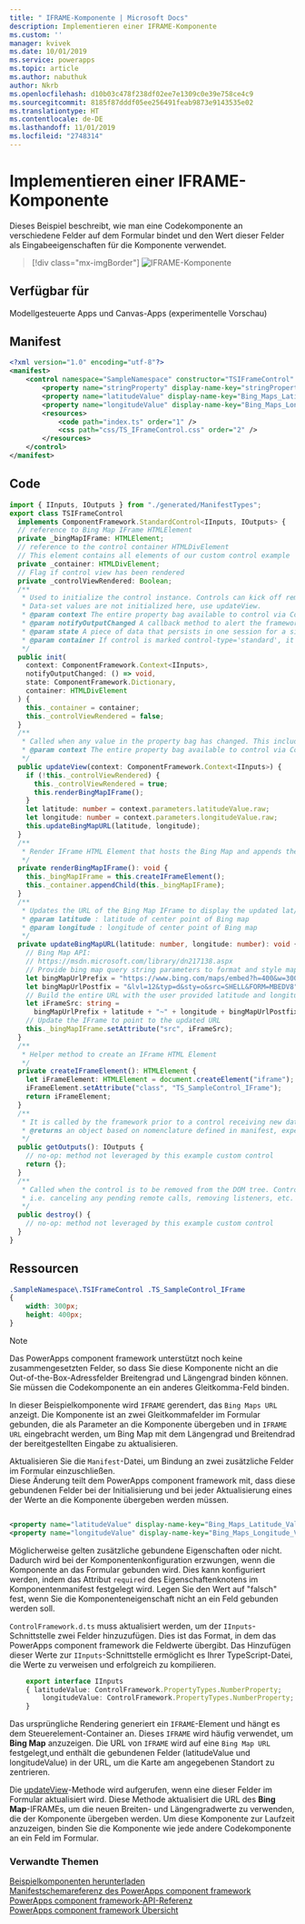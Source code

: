 ```yaml
---
title: " IFRAME-Komponente | Microsoft Docs"
description: Implementieren einer IFRAME-Komponente
ms.custom: ''
manager: kvivek
ms.date: 10/01/2019
ms.service: powerapps
ms.topic: article
ms.author: nabuthuk
author: Nkrb
ms.openlocfilehash: d10b03c478f238df02ee7e1309c0e39e758ce4c9
ms.sourcegitcommit: 8185f87dddf05ee256491feab9873e9143535e02
ms.translationtype: HT
ms.contentlocale: de-DE
ms.lasthandoff: 11/01/2019
ms.locfileid: "2748314"
---
```

# <a name="implementing-a-iframe-component"></a>Implementieren einer IFRAME-Komponente

Dieses Beispiel beschreibt, wie man eine Codekomponente an verschiedene Felder auf dem Formular bindet und den Wert dieser Felder als Eingabeeigenschaften für die Komponente verwendet.  

> [!div class="mx-imgBorder"]
> ![IFRAME-Komponente](../media/iframe-control.png "IFRAME-Komponente")

## <a name="available-for"></a>Verfügbar für 

Modellgesteuerte Apps und Canvas-Apps (experimentelle Vorschau) 

## <a name="manifest"></a>Manifest

```XML
<?xml version="1.0" encoding="utf-8"?>
<manifest>
    <control namespace="SampleNamespace" constructor="TSIFrameControl" version="1.0.0" display-name-key="TS_IFrameControl_Display_Key" description-key="TS_IFrameControl_Desc_Key" control-type="standard">
        <property name="stringProperty" display-name-key="stringProperty_Display_Key" description-key="stringProperty_Desc_Key" of-type="SingleLine.Text" usage="bound" required="true" />
        <property name="latitudeValue" display-name-key="Bing_Maps_Latitude_Value" description-key="latitude" of-type="FP" usage="bound" required="true" />
        <property name="longitudeValue" display-name-key="Bing_Maps_Longitude_Value" description-key="longitude" of-type="FP" usage="bound" required="true" />
        <resources>
            <code path="index.ts" order="1" />
            <css path="css/TS_IFrameControl.css" order="2" />
        </resources>
    </control>
</manifest>
```

## <a name="code"></a>Code

```TypeScript
import { IInputs, IOutputs } from "./generated/ManifestTypes";
export class TSIFrameControl
  implements ComponentFramework.StandardControl<IInputs, IOutputs> {
  // reference to Bing Map IFrame HTMLElement
  private _bingMapIFrame: HTMLElement;
  // reference to the control container HTMLDivElement
  // This element contains all elements of our custom control example
  private _container: HTMLDivElement;
  // Flag if control view has been rendered
  private _controlViewRendered: Boolean;
  /**
   * Used to initialize the control instance. Controls can kick off remote server calls and other initialization actions here.
   * Data-set values are not initialized here, use updateView.
   * @param context The entire property bag available to control via Context Object; It contains values as set up by the customizer mapped to property names defined in the manifest, as well as utility functions.
   * @param notifyOutputChanged A callback method to alert the framework that the control has new outputs ready to be retrieved asynchronously.
   * @param state A piece of data that persists in one session for a single user. Can be set at any point in a controls life cycle by calling 'setControlState' in the Mode interface.
   * @param container If control is marked control-type='standard', it receives an empty div element within which it can render its content.
   */
  public init(
    context: ComponentFramework.Context<IInputs>,
    notifyOutputChanged: () => void,
    state: ComponentFramework.Dictionary,
    container: HTMLDivElement
  ) {
    this._container = container;
    this._controlViewRendered = false;
  }
  /**
   * Called when any value in the property bag has changed. This includes field values, data-sets, global values such as container height and width, offline status, control metadata values such as label, visible, etc.
   * @param context The entire property bag available to control via Context Object; It contains values as set up by the customizer mapped to names defined in the manifest, as well as utility functions
   */
  public updateView(context: ComponentFramework.Context<IInputs>) {
    if (!this._controlViewRendered) {
      this._controlViewRendered = true;
      this.renderBingMapIFrame();
    }
    let latitude: number = context.parameters.latitudeValue.raw;
    let longitude: number = context.parameters.longitudeValue.raw;
    this.updateBingMapURL(latitude, longitude);
  }
  /**
   * Render IFrame HTML Element that hosts the Bing Map and appends the IFrame to the control container
   */
  private renderBingMapIFrame(): void {
    this._bingMapIFrame = this.createIFrameElement();
    this._container.appendChild(this._bingMapIFrame);
  }
  /**
   * Updates the URL of the Bing Map IFrame to display the updated lat/long coordinates
   * @param latitude : latitude of center point of Bing map
   * @param longitude : longitude of center point of Bing map
   */
  private updateBingMapURL(latitude: number, longitude: number): void {
    // Bing Map API:
    // https://msdn.microsoft.com/library/dn217138.aspx
    // Provide bing map query string parameters to format and style map view
    let bingMapUrlPrefix = "https://www.bing.com/maps/embed?h=400&w=300&cp=";
    let bingMapUrlPostfix = "&lvl=12&typ=d&sty=o&src=SHELL&FORM=MBEDV8";
    // Build the entire URL with the user provided latitude and longitude
    let iFrameSrc: string =
      bingMapUrlPrefix + latitude + "~" + longitude + bingMapUrlPostfix;
    // Update the IFrame to point to the updated URL
    this._bingMapIFrame.setAttribute("src", iFrameSrc);
  }
  /**
   * Helper method to create an IFrame HTML Element
   */
  private createIFrameElement(): HTMLElement {
    let iFrameElement: HTMLElement = document.createElement("iframe");
    iFrameElement.setAttribute("class", "TS_SampleControl_IFrame");
    return iFrameElement;
  }
  /**
   * It is called by the framework prior to a control receiving new data.
   * @returns an object based on nomenclature defined in manifest, expecting object[s] for property marked as “bound” or “output”
   */
  public getOutputs(): IOutputs {
    // no-op: method not leveraged by this example custom control
    return {};
  }
  /**
   * Called when the control is to be removed from the DOM tree. Controls should use this call for cleanup.
   * i.e. canceling any pending remote calls, removing listeners, etc.
   */
  public destroy() {
    // no-op: method not leveraged by this example custom control
  }
}
```

## <a name="resources"></a>Ressourcen

```css
.SampleNamespace\.TSIFrameControl .TS_SampleControl_IFrame
{
    width: 300px;
    height: 400px;
}
```

> [!NOTE]
> Das PowerApps component framework unterstützt noch keine zusammengesetzten Felder, so dass Sie diese Komponente nicht an die Out-of-the-Box-Adressfelder Breitengrad und Längengrad binden können. Sie müssen die Codekomponente an ein anderes Gleitkomma-Feld binden.

In dieser Beispielkomponente wird `IFRAME` gerendert, das `Bing Maps URL` anzeigt. Die Komponente ist an zwei Gleitkommafelder im Formular gebunden, die als Parameter an die Komponente übergeben und in `IFRAME URL` eingebracht werden, um Bing Map mit dem Längengrad und Breitendrad der bereitgestellten Eingabe zu aktualisieren.  

Aktualisieren Sie die `Manifest`-Datei, um Bindung an zwei zusätzliche Felder im Formular einzuschließen.  
Diese Änderung teilt dem PowerApps component framework mit, dass diese gebundenen Felder bei der Initialisierung und bei jeder Aktualisierung eines der Werte an die Komponente übergeben werden müssen.
  
```xml

<property name="latitudeValue" display-name-key="Bing_Maps_Latitude_Value" description-key="latitude" of-type="FP" usage="bound" required="true" />  
<property name="longitudeValue" display-name-key="Bing_Maps_Longitude_Value" description-key="longitude" of-type="FP" usage="bound" required="true" />  
```

Möglicherweise gelten zusätzliche gebundene Eigenschaften oder nicht. Dadurch wird bei der Komponentenkonfiguration erzwungen, wenn die Komponente an das Formular gebunden wird. Dies kann konfiguriert werden, indem das Attribut `required` des Eigenschaftenknotens im Komponentenmanifest festgelegt wird. Legen Sie den Wert auf "falsch" fest, wenn Sie die Komponenteneigenschaft nicht an ein Feld gebunden werden soll. 
 
`ControlFramework.d.ts` muss aktualisiert werden, um der `IInputs`-Schnittstelle zwei Felder hinzuzufügen. Dies ist das Format, in dem das PowerApps component framework die Feldwerte übergibt. Das Hinzufügen dieser Werte zur `IInputs`-Schnittstelle ermöglicht es Ihrer TypeScript-Datei, die Werte zu verweisen und erfolgreich zu kompilieren.  

```TypeScript
    export interface IInputs 
    { latitudeValue: ControlFramework.PropertyTypes.NumberProperty;  
        longitudeValue: ControlFramework.PropertyTypes.NumberProperty;  
    }  
 ```

Das ursprüngliche Rendering generiert ein `IFRAME`-Element und hängt es dem Steuerelement-Container an. Dieses `IFRAME` wird häufig verwendet, um **Bing Map** anzuzeigen. Die URL von `IFRAME` wird auf eine `Bing Map URL` festgelegt,und enthält die gebundenen Felder (latitudeValue und longitudeValue) in der URL, um die Karte am angegebenen Standort zu zentrieren. 

Die [updateView](../reference/control/updateview.md)-Methode wird aufgerufen, wenn eine dieser Felder im Formular aktualisiert wird. Diese Methode aktualisiert die URL des **Bing Map**-IFRAMEs, um die neuen Breiten- und Längengradwerte zu verwenden, die der Komponente übergeben werden. Um diese Komponente zur Laufzeit anzuzeigen, binden Sie die Komponente wie jede andere Codekomponente an ein Feld im Formular.

### <a name="related-topics"></a>Verwandte Themen

[Beispielkomponenten herunterladen](https://go.microsoft.com/fwlink/?linkid=2088525)<br/>
[Manifestschemareferenz des PowerApps component framework](../manifest-schema-reference/index.md)<br />
[PowerApps component framework-API-Referenz](../reference/index.md)<br />
[PowerApps component framework Übersicht](../overview.md)
